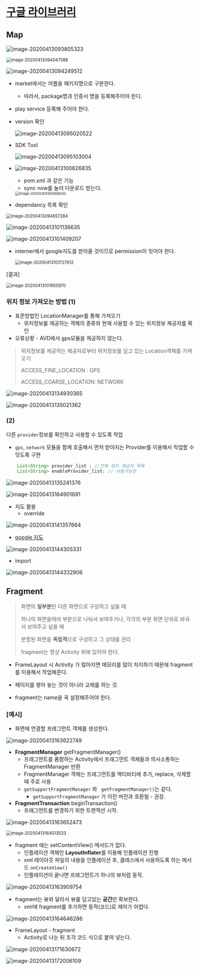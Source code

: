 # [ 구글 라이브러리](https://console.developers.google.com/apis/library?hl=ko&supportedpurview=project)

## Map

![image-20200413093805323](images/image-20200413093805323.png)

<img src="images/image-20200413094047588.png" alt="image-20200413094047588" style="zoom:80%;" />

![image-20200413094249512](images/image-20200413094249512.png)

* market에서는 어플을 패키지명으로 구분한다.

  * 따라서, package명과 인증서 명을 등록해주어야 한다.

*  play service 등록해 주어야 한다.

  * version 확인

    ![image-20200413095020522](images/image-20200413095020522.png)

  * SDK Tool

    ![image-20200413095103004](images/image-20200413095103004.png)

  * ![image-20200413100626835](images/image-20200413100626835.png)

    * pom.xml 과 같은 기능
    * sync now를 눌러 다운로드 받는다.

    <img src="images/image-20200413100856032.png" alt="image-20200413100856032" style="zoom:67%;" />

* dependancy 목록 확인

<img src="images/image-20200413094657284.png" alt="image-20200413094657284" style="zoom:80%;" />

![image-20200413101136635](images/image-20200413101136635.png)



![image-20200413101409207](images/image-20200413101409207.png)

* interner에서 google지도를 받아올 것이므로 permission이 잇어야 한다.

  <img src="images/image-20200413101727612.png" alt="image-20200413101727612" style="zoom:80%;" />

[결과]

<img src="images/image-20200413101955970.png" alt="image-20200413101955970" style="zoom:80%;" />

### 위치 정보 가져오는 방법 (1)

* 표준방법인 LocationManager를 통해 가져오기
  * 위치정보를 제공하는 객체의 종류와 현재 사용할 수 있는 위치정보 제공자를 확인
* 오류상황 - AVD에서 gps모듈을 제공하지 않는다.





>  위치정보를 제공하는 제공자로부터 위치정보를 담고 있는 Location객체를 가져오기 
>
> ACCESS_FINE_LOCATION : GPS
>
> ACCESS_COARSE_LOCATION: NETWORK

![image-20200413134930365](images/image-20200413134930365.png)

![image-20200413135021362](images/image-20200413135021362.png)

### (2)

다른 `provider`정보를 확인하고 사용할 수 있도록 작업

* `gps`, `network` 모듈을 함께 호출해서 먼저 받아지는 Provider를 이용해서 작업할 수 잇도록 구현

```java
    List<String> provider_list ; //전체 위치 제공자 목록
    List<String> enableProvider_list; // 사용가능한
```

![image-20200413135241376](images/image-20200413135241376.png)

![image-20200413164901691](images/image-20200413164901691.png)

* 지도 활용
  * override 

![image-20200413141357664](images/image-20200413141357664.png)

* [google 지도](https://www.google.com/maps/d/edit?hl=ko&hl=ko&mid=1-omrjOaLzLCMyBoi4K01cInUYDR1S394&ll=38.79725058767069%2C125.38974110451045&z=7)

![image-20200413144305331](images/image-20200413144305331.png)

* import

![image-20200413144332906](images/image-20200413144332906.png)

## Fragment

> 화면의 **일부분**만 다른 화면으로 구성하고 싶을 때
>
> 하나의 화면을여러 부분으로 나눠서 보여주거나, 각각의 부분 화면 단위로 바궈서 보여주고 싶을 때 
>
> 분할된 화면을 **독립적**으로 구성하고 그 상태를 관리
>
> fragment는 항상 Activity 위에 있어야 한다.

* FrameLayout 시 Activity 가 많아지면 메모리를 많이 차지하기 때문에 fragment를 이용해서 작업해준다.
* 페이지를 쌓아 놓는 것이 아니라 교체를 하는 것.

* fragment는 name을 꼭 설정해주어야 한다.

### [예시]

* 화면에 연결할 프레그먼트 객체를 생성한다.

![image-20200413163622749](images/image-20200413163622749.png)

* **FragmentManager** getFragmentManager()
  * 프래그먼트를 폼함하는 Activity에서 프래그먼트 객체들과 의사소통하는 FragmentManager 반환
  * FragmentManager 객체는 프래그먼트를 액티비티에 추가, replace, 삭제할 때 주로 사용
  * `getSupportFragmentManager` 와 ` getFragmentManager()`는 같다.
    * `getSupportFragmentManager` 가 이전 버전과 호환됨 - 권장.
* **FragmentTransaction** beginTransaction()
  * 프래그먼트를 변경하기 위한 트랜잭션 시작.

![image-20200413163652473](images/image-20200413163652473.png)

<img src="images/image-20200413164513533.png" alt="image-20200413164513533" style="zoom:80%;" />



* fragment 에는 setContentView() 메서드가 없다.
  *  인플레이션 객체인 **LayoutInflater**를 이용해 인플레이션 진행
  * xml 레이아웃 파일의 내용을 인플레이션 후, 클래스에서 사용하도록 하는 메서드 `onCreateView()`
  * 인플레이션이 끝나면 프래그먼트가 하나의 뷰처럼 동작.

![image-20200413163909754](images/image-20200413163909754.png)

* fragment는 뷰와 달라서 뷰를 담고있는 **공간**만 확보한다.
  * xml에 fragment를 추가하면 동적(코드)로 제어가 어렵다.

![image-20200413164646286](images/image-20200413164646286.png)

* FrameLayout - fragment 
  * Activity로 나눈 뒤 조각 코드 식으로 붙여 넣는다.

![image-20200413171630672](images/image-20200413171630672.png)

![image-20200413172006109](images/image-20200413172006109.png)